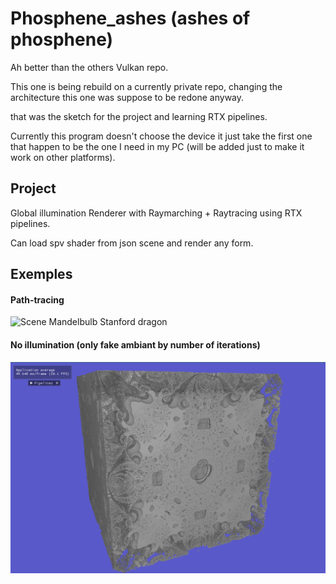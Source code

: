 # Phosphene_ashes (ashes of phosphene)

Ah better than the others Vulkan repo.

This one is being rebuild on a currently private repo, changing the architecture this one was suppose to be redone anyway.

that was the sketch for the project and learning RTX pipelines.

Currently this program doesn't choose the device it just take the first one that happen to be the one I need in my PC
(will be added just to make it work on other platforms).

## Project

Global illumination Renderer with Raymarching + Raytracing using RTX pipelines.

Can load spv shader from json scene and render any form. 

## Exemples

#### Path-tracing
![Scene Mandelbulb Stanford dragon](screenshots/scene_mandelbulb_stanford_dragon.png)

#### No illumination (only fake ambiant by number of iterations)
![Mandelbox fake ambiant](screenshots/fake_ambiant_mandelbox.png)

